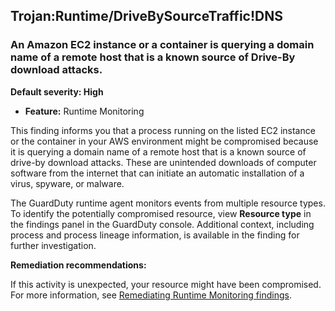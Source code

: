 Trojan:Runtime/DriveBySourceTraffic!DNS
---------------------------------------

### An Amazon EC2 instance or a container is querying a domain name of a remote host that is a known source of Drive-By download attacks.

**Default severity: High**

* **Feature:** Runtime Monitoring

This finding informs you that a process running on the listed EC2 instance or the container in your AWS environment might be compromised because it is querying a domain name of a remote host that is a known source of drive-by download attacks. These are unintended downloads of computer software from the internet that can initiate an automatic installation of a virus, spyware, or malware.

The GuardDuty runtime agent monitors events from multiple resource types. To identify the potentially compromised resource, view **Resource type** in the findings panel in the GuardDuty console. Additional context, including process and process lineage information, is available in the finding for further investigation.

**Remediation recommendations:**

If this activity is unexpected, your resource might have been compromised. For more information, see [Remediating Runtime Monitoring findings](https://docs.aws.amazon.com/guardduty/latest/ug/guardduty-remediate-runtime-monitoring.html).